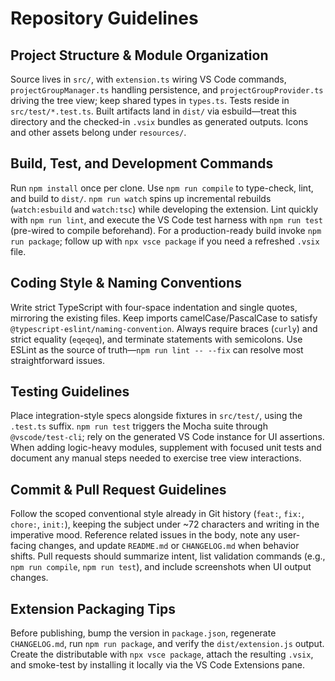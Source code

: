# Repository Guidelines

## Project Structure & Module Organization
Source lives in `src/`, with `extension.ts` wiring VS Code commands, `projectGroupManager.ts` handling persistence, and `projectGroupProvider.ts` driving the tree view; keep shared types in `types.ts`. Tests reside in `src/test/*.test.ts`. Built artifacts land in `dist/` via esbuild—treat this directory and the checked-in `.vsix` bundles as generated outputs. Icons and other assets belong under `resources/`.

## Build, Test, and Development Commands
Run `npm install` once per clone. Use `npm run compile` to type-check, lint, and build to `dist/`. `npm run watch` spins up incremental rebuilds (`watch:esbuild` and `watch:tsc`) while developing the extension. Lint quickly with `npm run lint`, and execute the VS Code test harness with `npm run test` (pre-wired to compile beforehand). For a production-ready build invoke `npm run package`; follow up with `npx vsce package` if you need a refreshed `.vsix` file.

## Coding Style & Naming Conventions
Write strict TypeScript with four-space indentation and single quotes, mirroring the existing files. Keep imports camelCase/PascalCase to satisfy `@typescript-eslint/naming-convention`. Always require braces (`curly`) and strict equality (`eqeqeq`), and terminate statements with semicolons. Use ESLint as the source of truth—`npm run lint -- --fix` can resolve most straightforward issues.

## Testing Guidelines
Place integration-style specs alongside fixtures in `src/test/`, using the `.test.ts` suffix. `npm run test` triggers the Mocha suite through `@vscode/test-cli`; rely on the generated VS Code instance for UI assertions. When adding logic-heavy modules, supplement with focused unit tests and document any manual steps needed to exercise tree view interactions.

## Commit & Pull Request Guidelines
Follow the scoped conventional style already in Git history (`feat:`, `fix:`, `chore:`, `init:`), keeping the subject under ~72 characters and writing in the imperative mood. Reference related issues in the body, note any user-facing changes, and update `README.md` or `CHANGELOG.md` when behavior shifts. Pull requests should summarize intent, list validation commands (e.g., `npm run compile`, `npm run test`), and include screenshots when UI output changes.

## Extension Packaging Tips
Before publishing, bump the version in `package.json`, regenerate `CHANGELOG.md`, run `npm run package`, and verify the `dist/extension.js` output. Create the distributable with `npx vsce package`, attach the resulting `.vsix`, and smoke-test by installing it locally via the VS Code Extensions pane.
